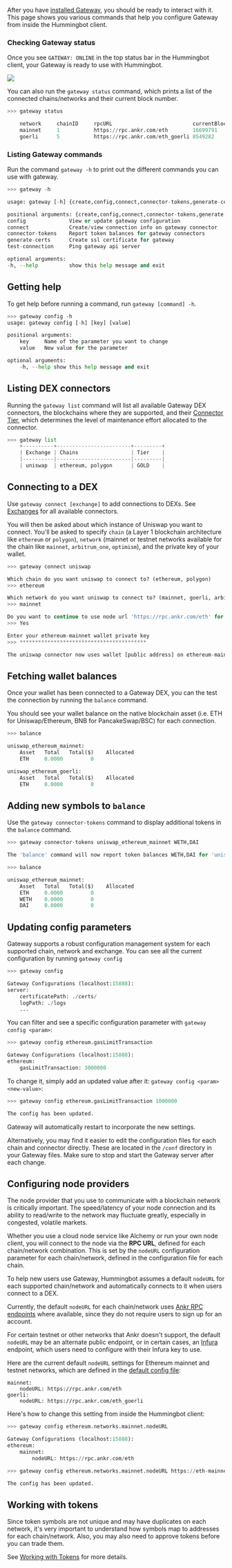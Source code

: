 After you have [installed Gateway](installation.md), you should be ready to interact with it. This page shows you various commands that help you configure Gateway from inside the Hummingbot client.

### Checking Gateway status

Once you see `GATEWAY: ONLINE` in the top status bar in the Hummingbot client, your Gateway is ready to use with Hummingbot.

[![](./gateway-status.png)](./gateway-status.png)

You can also run the `gateway status` command, which prints a list of the connected chains/networks and their current block number.

```python
>>> gateway status

    network     chainID     rpcURL                          currentBlockNumber  nativeCurrency
    mainnet     1           https://rpc.ankr.com/eth        16699791            ETH
    goerli      5           https://rpc.ankr.com/eth_goerli 8549282             ETH
```

### Listing Gateway commands

Run the command `gateway -h` to print out the different commands you can use with gateway.

```python
>>> gateway -h

usage: gateway [-h] {create,config,connect,connector-tokens,generate-certs,start,status,stop,test-connection} ...

positional arguments: {create,config,connect,connector-tokens,generate-certs,start,status,stop,test-connection}
config              View or update gateway configuration
connect             Create/view connection info on gateway connector
connector-tokens    Report token balances for gateway connectors
generate-certs      Create ssl certificate for gateway
test-connection     Ping gateway api server

optional arguments:
-h, --help          show this help message and exit

```

## Getting help

To get help before running a command, run `gateway [command] -h`.

```python
>>> gateway config -h
usage: gateway config [-h] [key] [value]

positional arguments:
    key     Name of the parameter you want to change
    value   New value for the parameter

optional arguments:
    -h, --help show this help message and exit
```

## Listing DEX connectors

Running the `gateway list` command will list all available Gateway DEX connectors, the blockchains where they are supported, and their [Connector Tier](/exchanges/#connector-tiers), which determines the level of maintenance effort allocated to the connector.

```python
>>> gateway list
    +----------+------------------------+---------+
    | Exchange | Chains                 | Tier    |
    |----------|------------------------|---------|
    | uniswap  | ethereum, polygon      | GOLD    |
```

## Connecting to a DEX

Use `gateway connect [exchange]` to add connections to DEXs. See [Exchanges](/exchanges/) for all available connectors.

You will then be asked about which instance of Uniswap you want to connect. You'll be asked to specify `chain` (a Layer 1 blockchain architecture like `ethereum` or `polygon`), `network` (mainnet or testnet networks available for the chain like `mainnet`, `arbitrum_one`, `optimism`), and the private key of your wallet. 

```python
>>> gateway connect uniswap

Which chain do you want uniswap to connect to? (ethereum, polygon)
>>> ethereum

Which network do you want uniswap to connect to? (mainnet, goerli, arbitrum_one, optimism)?
>>> mainnet

Do you want to continue to use node url 'https://rpc.ankr.com/eth' for ethereum-mainnet? (Yes/No)
>>> Yes

Enter your ethereum-mainnet wallet private key
>>> *****************************************

The uniswap connector now uses wallet [public address] on ethereum-mainnet.
```

## Fetching wallet balances

Once your wallet has been connected to a Gateway DEX, you can the test the connection by running the `balance` command. 

You should see your wallet balance on the native blockchain asset (i.e. ETH for Uniswap/Ethereum, BNB for PancakeSwap/BSC) for each connection.

```python
>>> balance

uniswap_ethereum_mainnet:
    Asset   Total   Total($)    Allocated
    ETH     0.0000         0

uniswap_ethereum_goerli:
    Asset   Total   Total($)    Allocated
    ETH     0.0000         0
```

## Adding new symbols to `balance`

Use the `gateway connector-tokens` command to display additional tokens in the `balance` command.

```python
>>> gateway connector-tokens uniswap_ethereum_mainnet WETH,DAI

The 'balance' command will now report token balances WETH,DAI for 'uniswap_ethereum_mainnet'.

>>> balance

uniswap_ethereum_mainnet:
    Asset   Total   Total($)    Allocated
    ETH     0.0000         0
    WETH    0.0000         0
    DAI     0.0000         0
```

## Updating config parameters

Gateway supports a robust configuration management system for each supported chain, network and exchange. You can see all the current configuration by running `gateway config`

```python
>>> gateway config

Gateway Configurations (localhost:15888):
server:
    certificatePath: ./certs/
    logPath: ./logs
    ...
```

You can filter and see a specific configuration parameter with `gateway config <param>`:

```python
>>> gateway config ethereum.gasLimitTransaction

Gateway Configurations (localhost:15888):
ethereum:
    gasLimitTransaction: 3000000
```

To change it, simply add an updated value after it: `gateway config <param> <new-value>`:

```python
>>> gateway config ethereum.gasLimitTransaction 1000000

The config has been updated.
```

Gateway will automatically restart to incorporate the new settings.

Alternatively, you may find it easier to edit the configuration files for each chain and connector directly. These are located in the `/conf` directory in your Gateway files. Make sure to stop and start the Gateway server after each change.

## Configuring node providers

The node provider that you use to communicate with a blockchain network is critically important. The speed/latency of your node connection and its ability to read/write to the network may fluctuate greatly, especially in congested, volatile markets. 

Whether you use a cloud node service like Alchemy or run your own node client, you will connect to the node via the **RPC URL**, defined for each chain/network combination. This is set by the `nodeURL` configuration parameter for each chain/network, defined in the configuration file for each chain.

To help new users use Gateway, Hummingbot assumes a default `nodeURL` for each supported chain/network and automatically connects to it when users connect to a DEX. 

Currently, the default `nodeURL` for each chain/network uses [Ankr RPC endpoints](https://www.ankr.com/rpc/) where available, since they do not require users to sign up for an account.

For certain testnet or other networks that Ankr doesn't support, the default `nodeURL` may be an alternate public endpoint, or in certain cases, an [Infura](https://infura.io/) endpoint, which users need to configure with their Infura key to use.

Here are the current default `nodeURL` settings for Ethereum mainnet and testnet networks, which are defined in the [default config file](https://github.com/hummingbot/gateway/blob/main/src/templates/ethereum.yml):

```
mainnet:
    nodeURL: https://rpc.ankr.com/eth
goerli:
    nodeURL: https://rpc.ankr.com/eth_goerli
```

Here's how to change this setting from inside the Hummingbot client:

```python
>>> gateway config ethereum.networks.mainnet.nodeURL

Gateway Configurations (localhost:15888):
ethereum:
    mainnet:
        nodeURL: https://rpc.ankr.com/eth

>>> gateway config ethereum.networks.mainnet.nodeURL https://eth-mainnet.g.alchemy.com/v2/ALCHEMY-KEY

The config has been updated.
```

## Working with tokens

Since token symbols are not unique and may have duplicates on each network, it's very important to understand how symbols map to addresses for each chain/network. Also, you may also need to approve tokens before you can trade them.

See [Working with Tokens](tokens.md) for more details.
